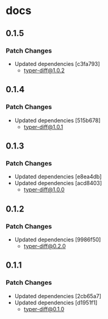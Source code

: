 # docs

## 0.1.5

### Patch Changes

- Updated dependencies [c3fa793]
  - typer-diff@1.0.2

## 0.1.4

### Patch Changes

- Updated dependencies [515b678]
  - typer-diff@1.0.1

## 0.1.3

### Patch Changes

- Updated dependencies [e8ea4db]
- Updated dependencies [acd8403]
  - typer-diff@1.0.0

## 0.1.2

### Patch Changes

- Updated dependencies [9986f50]
  - typer-diff@0.2.0

## 0.1.1

### Patch Changes

- Updated dependencies [2cb65a7]
- Updated dependencies [d1951f1]
  - typer-diff@0.1.0
